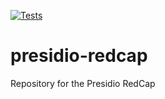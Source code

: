 [![Tests](https://github.com/ScaangosLab/presidio-redcap/workflows/Tests/badge.svg)](https://github.com/ScangosLab/presidio-redcap/actions?workflow=Tests)

# presidio-redcap

Repository for the Presidio RedCap

